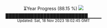 <p align="center">
⏳Year Progress (88.15 %) <img src="https://file5s.ratemyserver.net/mobs/1062.gif"><br>
██████████████████████████▁▁▁▁ <br>
<sub>Updated: Sat, 18 Nov 2023 18:02:45 GMT</sub>
</p>

